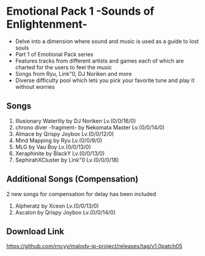 # Emotional Pack 1 -Sounds of Enlightenment-
- Delve into a dimension where sound and music is used as a guide to lost souls 
- Part 1 of Emotional Pack series
- Features tracks from different artists and games each of which are charted for the users to feel the music
- Songs from Ryu, Link"0, DJ Noriken and more
- Diverse difficulty pool which lets you pick your favorite tune and play it without worries

## Songs 
1. Illusionary Waterlily by DJ Noriken Lv.(0/0/16/0)
2. chrono diver -fragment- by Nekomata Master Lv.(0/0/14/0)
3. Almace by Qrispy Joybox Lv.(0/0/12/0)
4. Mind Mapping by Ryu Lv.(0/0/9/0)
5. MLG by Vau Boy Lv.(0/0/13/0)
6. Xeraphinite by BlackY Lv.(0/0/13/0)
7. SephirahXCluster by Link"0 Lv.(0/0/0/18)

## Additional Songs (Compensation)
2 new songs for compensation for delay has been included
1. Alpheratz by Xceon Lv.(0/0/13/0)
2. Ascalon by Qrispy Joybox Lv.(0/0/14/0)

## Download Link
https://github.com/rncyy/malody-ip-project/releases/tag/v1.0patch05